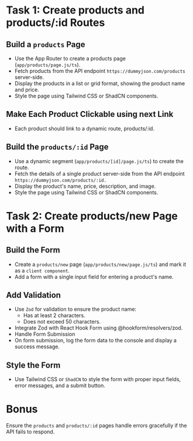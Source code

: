 # Task 1: Create products and products/:id Routes
## Build a `products` Page
- Use the App Router to create a products page (`app/products/page.js/ts`).
- Fetch products from the API endpoint `https://dummyjson.com/products` server-side.
- Display the products in a list or grid format, showing the product name and price.
- Style the page using Tailwind CSS or ShadCN components.

## Make Each Product Clickable using next Link
- Each product should link to a dynamic route, products/:id.

## Build the `products/:id` Page
- Use a dynamic segment (`app/products/[id]/page.js/ts`) to create the route.
- Fetch the details of a single product server-side from the API endpoint `https://dummyjson.com/products/:id.`
- Display the product's name, price, description, and image.
- Style the page using Tailwind CSS or ShadCN components.

# Task 2: Create products/new Page with a Form
## Build the Form
- Create a `products/new` page (`app/products/new/page.js/ts`) and mark it as a `client component`.
- Add a form with a single input field for entering a product's name.

## Add Validation
- Use `Zod` for validation to ensure the product name:
  - Has at least 2 characters.
  - Does not exceed 50 characters.
- Integrate Zod with React Hook Form using @hookform/resolvers/zod.
- Handle Form Submission
- On form submission, log the form data to the console and display a success message.

## Style the Form
- Use Tailwind CSS or `ShadCN` to style the form with proper input fields, error messages, and a submit button.

# Bonus
Ensure the `products` and `products/:id` pages handle errors gracefully if the API fails to respond.